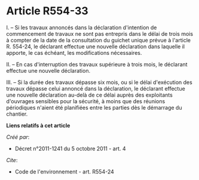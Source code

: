 # Article R554-33

I. – Si les travaux annoncés dans la déclaration d'intention de commencement de travaux ne sont pas entrepris dans le délai
de trois mois à compter de la date de la consultation du guichet unique prévue à l'article R. 554-24, le déclarant effectue
une nouvelle déclaration dans laquelle il apporte, le cas échéant, les modifications nécessaires.

II. – En cas d'interruption des travaux supérieure à trois mois, le déclarant effectue une nouvelle déclaration.

III. – Si la durée des travaux dépasse six mois, ou si le délai d'exécution des travaux dépasse celui annoncé dans la
déclaration, le déclarant effectue une nouvelle déclaration au-delà de ce délai auprès des exploitants d'ouvrages sensibles
pour la sécurité, à moins que des réunions périodiques n'aient été planifiées entre les parties dès le démarrage du chantier.

**Liens relatifs à cet article**

_Créé par_:

  - Décret n°2011-1241 du 5 octobre 2011 - art. 4

_Cite_:

  - Code de l'environnement - art. R554-24

